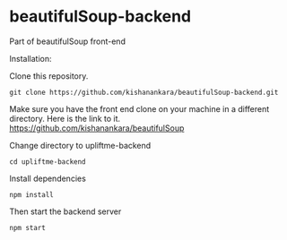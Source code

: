 # beautifulSoup-backend
Part of beautifulSoup front-end

Installation:

Clone this repository.

```
git clone https://github.com/kishanankara/beautifulSoup-backend.git
```

Make sure you have the front end clone on your machine in a different directory. Here is the link to it.
https://github.com/kishanankara/beautifulSoup

Change directory to upliftme-backend
```
cd upliftme-backend
```

Install dependencies

```
npm install
```

Then start the backend server

```
npm start
```

